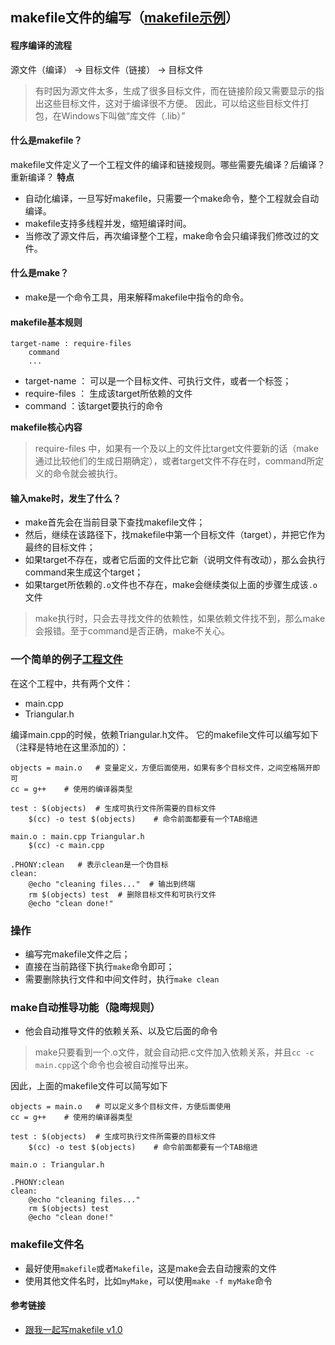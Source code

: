 ## makefile文件的编写（[makefile示例](../code/operatorOverload/makefile)）

#### 程序编译的流程
源文件（编译） -> 目标文件（链接） -> 目标文件
> 有时因为源文件太多，生成了很多目标文件，而在链接阶段又需要显示的指出这些目标文件，这对于编译很不方便。
> 因此，可以给这些目标文件打包，在Windows下叫做“库文件（.lib）”

#### 什么是makefile？
makefile文件定义了一个工程文件的编译和链接规则。哪些需要先编译？后编译？重新编译？
**特点**
- 自动化编译，一旦写好makefile，只需要一个make命令，整个工程就会自动编译。
- makefile支持多线程并发，缩短编译时间。
- 当修改了源文件后，再次编译整个工程，make命令会只编译我们修改过的文件。

#### 什么是make？
- make是一个命令工具，用来解释makefile中指令的命令。

#### makefile基本规则
```
target-name : require-files
	command
	...
```
- target-name ： 可以是一个目标文件、可执行文件，或者一个标签；
- require-files ： 生成该target所依赖的文件
- command ：该target要执行的命令

**makefile核心内容**
> require-files 中，如果有一个及以上的文件比target文件要新的话（make通过比较他们的生成日期确定），或者target文件不存在时，command所定义的命令就会被执行。

#### 输入make时，发生了什么？
- make首先会在当前目录下查找makefile文件；
- 然后，继续在该路径下，找makefile中第一个目标文件（target），并把它作为最终的目标文件；
- 如果target不存在，或者它后面的文件比它新（说明文件有改动），那么会执行command来生成这个target；
- 如果target所依赖的`.o`文件也不存在，make会继续类似上面的步骤生成该`.o`文件
> make执行时，只会去寻找文件的依赖性，如果依赖文件找不到，那么make会报错。至于command是否正确，make不关心。

### 一个简单的例子[工程文件](../code/operatorOverload)
在这个工程中，共有两个文件：
- main.cpp
- Triangular.h

编译main.cpp的时候，依赖Triangular.h文件。 它的makefile文件可以编写如下（注释是特地在这里添加的）：
```
objects = main.o   # 变量定义，方便后面使用，如果有多个目标文件，之间空格隔开即可
cc = g++    # 使用的编译器类型

test : $(objects)  # 生成可执行文件所需要的目标文件
	$(cc) -o test $(objects)    # 命令前面都要有一个TAB缩进

main.o : main.cpp Triangular.h
	$(cc) -c main.cpp

.PHONY:clean   # 表示clean是一个伪目标
clean:
	@echo "cleaning files..."  # 输出到终端
    rm $(objects) test  # 删除目标文件和可执行文件
	@echo "clean done!"
```

### 操作
- 编写完makefile文件之后；
- 直接在当前路径下执行`make`命令即可；
- 需要删除执行文件和中间文件时，执行`make clean`

### make自动推导功能（隐晦规则）
- 他会自动推导文件的依赖关系、以及它后面的命令

> make只要看到一个.o文件，就会自动把.c文件加入依赖关系，并且`cc -c main.cpp`这个命令也会被自动推导出来。

因此，上面的makefile文件可以简写如下
```
objects = main.o   # 可以定义多个目标文件，方便后面使用
cc = g++    # 使用的编译器类型

test : $(objects)  # 生成可执行文件所需要的目标文件
	$(cc) -o test $(objects)    # 命令前面都要有一个TAB缩进

main.o : Triangular.h

.PHONY:clean
clean:
	@echo "cleaning files..."
    rm $(objects) test
	@echo "clean done!"
```

### makefile文件名
- 最好使用`makefile`或者`Makefile`，这是make会去自动搜索的文件
- 使用其他文件名时，比如`myMake`，可以使用`make -f myMake`命令


#### 参考链接
- [跟我一起写makefile v1.0](https://seisman.github.io/how-to-write-makefile/index.html)

